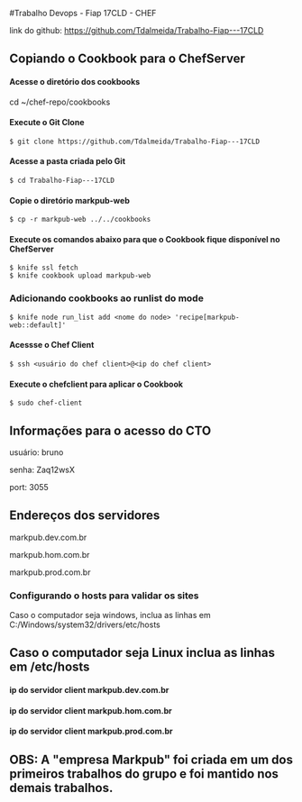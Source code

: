 #Trabalho Devops - Fiap 17CLD - CHEF

link do github: https://github.com/Tdalmeida/Trabalho-Fiap---17CLD

## Copiando o Cookbook para o ChefServer
 #### Acesse o diretório dos cookbooks
  cd ~/chef-repo/cookbooks
 #### Execute o Git Clone 
    $ git clone https://github.com/Tdalmeida/Trabalho-Fiap---17CLD 
 #### Acesse a pasta criada pelo Git
    $ cd Trabalho-Fiap---17CLD
 #### Copie o diretório markpub-web
    $ cp -r markpub-web ../../cookbooks
 #### Execute os comandos abaixo para que o Cookbook fique disponível no ChefServer   
    $ knife ssl fetch
    $ knife cookbook upload markpub-web

### Adicionando cookbooks ao runlist do mode

    $ knife node run_list add <nome do node> 'recipe[markpub-web::default]'

  #### Acessse o Chef Client
    $ ssh <usuário do chef client>@<ip do chef client>
  #### Execute o chefclient para aplicar o Cookbook
    $ sudo chef-client

## Informações para o acesso do CTO
usuário: bruno

senha: Zaq12wsX

port: 3055

## Endereços dos servidores
markpub.dev.com.br

markpub.hom.com.br

markpub.prod.com.br

### Configurando o hosts para validar os sites

Caso o computador seja windows, inclua as linhas em C:/Windows/system32/drivers/etc/hosts

## Caso o computador seja Linux inclua as linhas em /etc/hosts

#### ip do servidor client  markpub.dev.com.br 
#### ip do servidor client  markpub.hom.com.br 
#### ip do servidor client  markpub.prod.com.br 

## OBS: A "empresa Markpub" foi criada em um dos primeiros trabalhos do grupo e foi mantido nos demais trabalhos.


